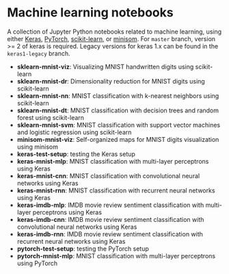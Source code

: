 # Machine learning notebooks

A collection of Jupyter Python notebooks related to machine learning, using either [Keras](https://keras.io/), [PyTorch](http://pytorch.org/), [scikit-learn](http://scikit-learn.org/stable/), or [minisom](https://github.com/JustGlowing/minisom).  For `master` branch, version >= 2 of keras is required. Legacy versions for keras 1.x can be found in the `keras1-legacy` branch. 

* **sklearn-mnist-viz**: Visualizing MNIST handwritten digits using scikit-learn
* **sklearn-mnist-dr**: Dimensionality reduction for MNIST digits using scikit-learn
* **sklearn-mnist-nn**: MNIST classification with k-nearest neighbors using scikit-learn
* **sklearn-mnist-dt**: MNIST classification with decision trees and random forest using scikit-learn
* **sklearn-mnist-svm**: MNIST classification with support vector machines and logistic regression using scikit-learn
* **minisom-mnist-viz**: Self-organized maps for MNIST digits visualization using minisom
* **keras-test-setup**: testing the Keras setup
* **keras-mnist-mlp**: MNIST classification with multi-layer perceptrons using Keras
* **keras-mnist-cnn**: MNIST classification with convolutional neural networks using Keras
* **keras-mnist-rnn**: MNIST classification with recurrent neural networks using Keras
* **keras-imdb-mlp**: IMDB movie review sentiment classification with multi-layer perceptrons using Keras
* **keras-imdb-cnn**: IMDB movie review sentiment classification with convolutional neural networks using Keras
* **keras-imdb-rnn**: IMDB movie review sentiment classification with recurrent neural networks using Keras
* **pytorch-test-setup**: testing the PyTorch setup
* **pytorch-mnist-mlp**: MNIST classification with multi-layer perceptrons using PyTorch

